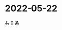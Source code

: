 # 2022-05-22

共 0 条

<!-- BEGIN WEIBO -->
<!-- 最后更新时间 Sun May 22 2022 01:18:32 GMT+0800 (China Standard Time) -->

<!-- END WEIBO -->
